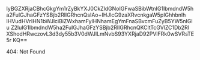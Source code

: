 IyBGZXRjaCBhcGkgYm1rZyBkYXJ0CkZldGNoIGFwaSBibWtnIG1lbmdndW5h
a2FuIGJhaGFzYSBjb2RlIGRhcnQsIAo+IHJlcG9zaXRvcnkgaW5pIGhhbnlh
IHVudHVrIHN1bWJlciBiZWxhamFyIHNhamEgYmFnaSBvcmFuZyB5YW5nIGlu
Z2luIG1lbmdndW5ha2FuIGJhaGFzYSBjb2RlIGRhcnQKCltTcGVlZC1Db2Rl
XShodHRwczovL3d3dy55b3V0dWJlLmNvbS93YXRjaD92PVlFRk0wSVRsTE5r
KQ==

<!-- START GLOBAL CORPORATION -->
404: Not Found
<!-- END GLOBAL CORPORATION -->